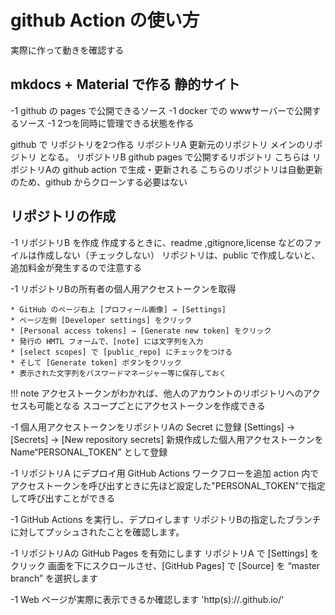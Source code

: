 # github Action の使い方

実際に作って動きを確認する

## mkdocs + Material で作る 静的サイト

-1 github の pages で公開できるソース
-1 docker での wwwサーバーで公開するソース
-1 2つを同時に管理できる状態を作る

github で リポジトリを2つ作る
 リポジトリA 更新元のリポジトリ
   メインのリポジトリ となる。
 リポジトリB github pages で公開するリポジトリ
  こちらは リポジトリAの github action で生成・更新される
  こちらのリポジトリは自動更新のため、github からクローンする必要はない

## リポジトリの作成

  -1 リポジトリB を作成
  作成するときに、readme ,gitignore,license などのファイルは作成しない（チェックしない）
  リポジトリは、public で作成しないと、追加料金が発生するので注意する

  -1 リポジトリBの所有者の個人用アクセストークンを取得

    * GitHub のページ右上 [プロフィール画像] → [Settings]
    * ページ左側 [Developer settings] をクリック
    * [Personal access tokens] → [Generate new token] をクリック
    * 発行の HMTL フォームで、[note] には文字列を入力
    * [select scopes] で [public_repo] にチェックをつける
    * そして [Generate token] ボタンをクリック
    * 表示された文字列をパスワードマネージャー等に保存しておく

!!! note
アクセストークンがわかれば、他人のアカウントのリポジトリへのアクセスも可能となる
スコープごとにアクセストークンを作成できる

  -1 個人用アクセストークンをリポジトリAの Secret に登録
     [Settings] → [Secrets] → [New repository secrets]
     新規作成した個人用アクセストークンを Name“PERSONAL_TOKEN” として登録

  -1 リポジトリA にデプロイ用 GitHub Actions ワークフローを追加
    action 内でアクセストークンを呼び出すときに先ほど設定した"PERSONAL_TOKEN"で指定して呼び出すことができる

  -1 GitHub Actions を実行し、デプロイします
     リポジトリBの指定したブランチに対してプッシュされたことを確認します。

  -1 リポジトリAの GitHub Pages を有効にします
     リポジトリA で [Settings] をクリック
      画面を下にスクロールさせ、[GitHub Pages] で [Source] を “master branch” を選択します

  -1 Web ページが実際に表示できるか確認します
     'http(s)://<user>.github.io/<repository>'
